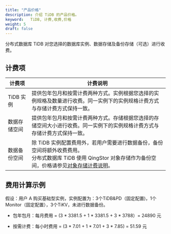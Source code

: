 ```yaml
---
title: "产品价格"
description: 介绍 TiDB 的产品价格。
keyword:   TiDB, 计费,收费,价格
weight: 5
draft: false
---
```


分布式数据库 TiDB 对您选择的数据库实例、数据存储及备份存储（可选）进行收费。 

## 计费项

<table>
 <thead><tr><th>计费项</th><th>计费说明</th></tr></thead>
 <tr><td>TiDB 实例</td><td>提供包年包月和按需计费两种方式。实例根据您选择的实例规格及数量进行收费。同一实例下的实例规格计费方式与存储计费方式保持一致。</td></tr>
 <tr><td>数据存储空间</td><td>提供包年包月和按需计费两种方式。存储根据您选择的存储空间大小进行收费。同一实例下的实例规格计费方式与存储计费方式保持一致。</td></tr>
 <tr><td>数据备份空间</td><td>除 TiDB 实例配置费用外，若用户需要进行数据备份，备份空间将额外收费费用。<br/>分布式数据库 TiDB 使用 QingStor 对象存储作为备份空间，价格请参见<a href="/storage/object-storage/billing/price/">对象存储计费说明</a>。</td></tr>
</table>

<!--TiDB 服务费用详情，请参见 [TiDB 产品价格详情](链接待补充)。-->



## 费用计算示例

假设：用户 A 购买基础型实例，实例配置为：3个TiDB&PD（固定配置)，1个Monitor（固定配置），3个TiKV，未进行数据备份。

- 包年包月：每月费用 = (3 * 3381.5 + 1 * 3381.5 + 3 * 3788）= 24890 元

- 按需计费：每小时费用 = (3 * 7.01 + 1 * 7.01 + 3 * 7.85) = 51.59 元

<!--计费示例待更新，将实例与存储分开计算。-->


